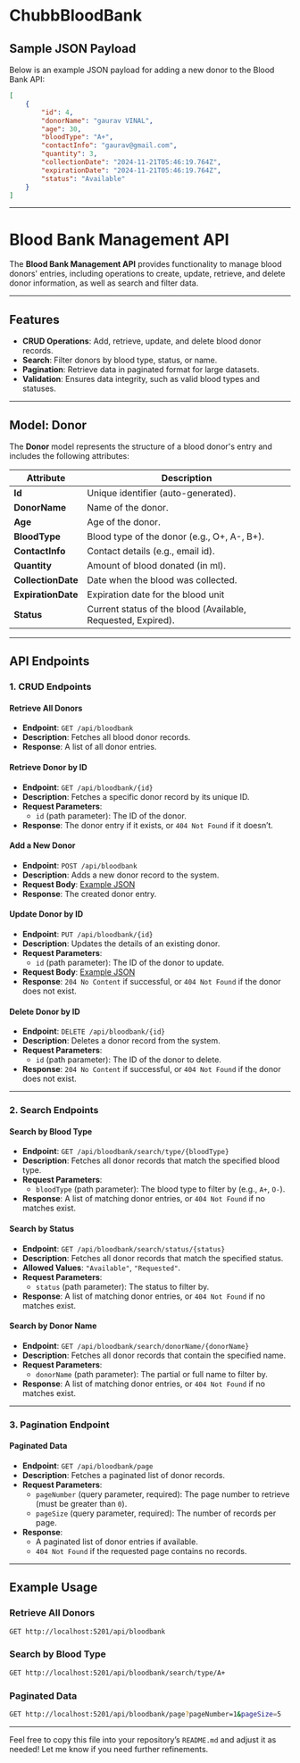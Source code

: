 # ChubbBloodBank
## Sample JSON Payload

Below is an example JSON payload for adding a new donor to the Blood Bank API:


```json
[
    {
        "id": 4,
        "donorName": "gaurav VINAL",
        "age": 30,
        "bloodType": "A+",
        "contactInfo": "gaurav@gmail.com",
        "quantity": 3,
        "collectionDate": "2024-11-21T05:46:19.764Z",
        "expirationDate": "2024-11-21T05:46:19.764Z",
        "status": "Available"
    }
]

```

---

# Blood Bank Management API

The **Blood Bank Management API** provides functionality to manage blood donors' entries, including operations to create, update, retrieve, and delete donor information, as well as search and filter data.

---

## Features

- **CRUD Operations**: Add, retrieve, update, and delete blood donor records.
- **Search**: Filter donors by blood type, status, or name.
- **Pagination**: Retrieve data in paginated format for large datasets.
- **Validation**: Ensures data integrity, such as valid blood types and statuses.

---

## Model: Donor

The **Donor** model represents the structure of a blood donor's entry and includes the following attributes:

| Attribute         | Description                                                |
|-------------------|------------------------------------------------------------|
| **Id**            | Unique identifier (auto-generated).                        |
| **DonorName**     | Name of the donor.                                         |
| **Age**           | Age of the donor.                                          |
| **BloodType**     | Blood type of the donor (e.g., O+, A-, B+).                |
| **ContactInfo**   | Contact details (e.g., email id).                      |
| **Quantity**      | Amount of blood donated (in ml).                           |
| **CollectionDate**| Date when the blood was collected.                         |
| **ExpirationDate**| Expiration date for the blood unit        |
| **Status**        | Current status of the blood (Available, Requested, Expired). |

---


## API Endpoints

### **1. CRUD Endpoints**

#### Retrieve All Donors
- **Endpoint**: `GET /api/bloodbank`
- **Description**: Fetches all blood donor records.
- **Response**: A list of all donor entries.

#### Retrieve Donor by ID
- **Endpoint**: `GET /api/bloodbank/{id}`
- **Description**: Fetches a specific donor record by its unique ID.
- **Request Parameters**:
  - `id` (path parameter): The ID of the donor.
- **Response**: The donor entry if it exists, or `404 Not Found` if it doesn’t.

#### Add a New Donor
- **Endpoint**: `POST /api/bloodbank`
- **Description**: Adds a new donor record to the system.
- **Request Body**: [Example JSON](#adding-a-new-donor)
- **Response**: The created donor entry.

#### Update Donor by ID
- **Endpoint**: `PUT /api/bloodbank/{id}`
- **Description**: Updates the details of an existing donor.
- **Request Parameters**:
  - `id` (path parameter): The ID of the donor to update.
- **Request Body**: [Example JSON](#updating-an-existing-donor)
- **Response**: `204 No Content` if successful, or `404 Not Found` if the donor does not exist.

#### Delete Donor by ID
- **Endpoint**: `DELETE /api/bloodbank/{id}`
- **Description**: Deletes a donor record from the system.
- **Request Parameters**:
  - `id` (path parameter): The ID of the donor to delete.
- **Response**: `204 No Content` if successful, or `404 Not Found` if the donor does not exist.

---

### **2. Search Endpoints**

#### Search by Blood Type
- **Endpoint**: `GET /api/bloodbank/search/type/{bloodType}`
- **Description**: Fetches all donor records that match the specified blood type.
- **Request Parameters**:
  - `bloodType` (path parameter): The blood type to filter by (e.g., `A+`, `O-`).
- **Response**: A list of matching donor entries, or `404 Not Found` if no matches exist.

#### Search by Status
- **Endpoint**: `GET /api/bloodbank/search/status/{status}`
- **Description**: Fetches all donor records that match the specified status.
- **Allowed Values**: `"Available"`, `"Requested"`.
- **Request Parameters**:
  - `status` (path parameter): The status to filter by.
- **Response**: A list of matching donor entries, or `404 Not Found` if no matches exist.

#### Search by Donor Name
- **Endpoint**: `GET /api/bloodbank/search/donorName/{donorName}`
- **Description**: Fetches all donor records that contain the specified name.
- **Request Parameters**:
  - `donorName` (path parameter): The partial or full name to filter by.
- **Response**: A list of matching donor entries, or `404 Not Found` if no matches exist.

---

### **3. Pagination Endpoint**

#### Paginated Data
- **Endpoint**: `GET /api/bloodbank/page`
- **Description**: Fetches a paginated list of donor records.
- **Request Parameters**:
  - `pageNumber` (query parameter, required): The page number to retrieve (must be greater than `0`).
  - `pageSize` (query parameter, required): The number of records per page.
- **Response**:
  - A paginated list of donor entries if available.
  - `404 Not Found` if the requested page contains no records.

---

## Example Usage

### Retrieve All Donors
```bash
GET http://localhost:5201/api/bloodbank
```

### Search by Blood Type
```bash
GET http://localhost:5201/api/bloodbank/search/type/A+
```

### Paginated Data
```bash
GET http://localhost:5201/api/bloodbank/page?pageNumber=1&pageSize=5
```

---

Feel free to copy this file into your repository’s `README.md` and adjust it as needed! Let me know if you need further refinements.
